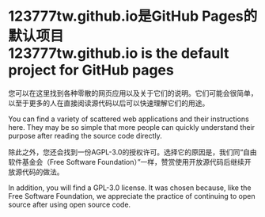 # 123777tw.github.io是GitHub Pages的默认项目<br />123777tw.github.io is the default project for GitHub pages
您可以在这里找到各种零散的网页应用以及关于它们的说明。它们可能会很简单，以至于更多的人在直接阅读源代码以后可以快速理解它们的用途。

You can find a variety of scattered web applications and their instructions here. They may be so simple that more people can quickly understand their purpose after reading the source code directly.

除此之外，您还会找到一份AGPL-3.0的授权许可。选择它的原因是，我们同“自由软件基金会（Free Software Foundation）”一样，赞赏使用开放源代码后继续开放源代码的做法。

In addition, you will find a GPL-3.0 license. It was chosen because, like the Free Software Foundation, we appreciate the practice of continuing to open source after using open source code.
